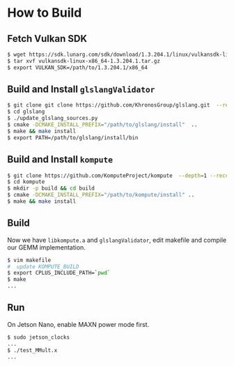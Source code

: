 # How to Build

## Fetch Vulkan SDK

```bash
$ wget https://sdk.lunarg.com/sdk/download/1.3.204.1/linux/vulkansdk-linux-x86_64-1.3.204.1.tar.gz
$ tar xvf vulkansdk-linux-x86_64-1.3.204.1.tar.gz
$ export VULKAN_SDK=/path/to/1.3.204.1/x86_64
```

## Build and Install `glslangValidator`

```bash
$ git clone git clone https://github.com/KhronosGroup/glslang.git  --recursive --depth=1
$ cd glslang
$ ./update_glslang_sources.py
$ cmake -DCMAKE_INSTALL_PREFIX="/path/to/glslang/install"  ..
$ make && make install
$ export PATH=/path/to/glslang/install/bin
```

## Build and Install `kompute`

```bash
$ git clone https://github.com/KomputeProject/kompute  --depth=1 --recursive
$ cd kompute
$ mkdir -p build && cd build
$ cmake -DCMAKE_INSTALL_PREFIX="/path/to/kompute/install" ..
$ make && make install
```

## Build
Now we have `libkompute.a` and `glslangValidator`, edit makefile and compile our GEMM implementation.
```bash
$ vim makefile
#  update KOMPUTE_BUILD
$ export CPLUS_INCLUDE_PATH=`pwd`
$ make
...
```

## Run
On Jetson Nano, enable MAXN power mode first.

```bash
$ sudo jetson_clocks
...
$ ./test_MMult.x
...
```
